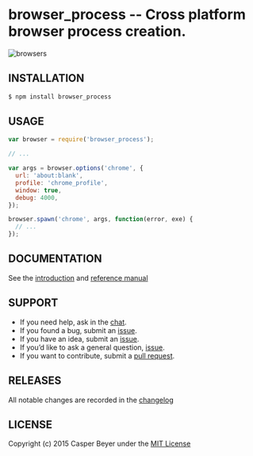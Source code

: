 # browser_process -- Cross platform browser process creation.

![browsers](https://cloud.githubusercontent.com/assets/157787/7900340/4ee6bb84-0783-11e5-9721-3139492ceba5.png)

## INSTALLATION

```sh
$ npm install browser_process
```

## USAGE

```js
var browser = require('browser_process');

// ...

var args = browser.options('chrome', {
  url: 'about:blank',
  profile: 'chrome_profile',
  window: true,
  debug: 4000,
});

browser.spawn('chrome', args, function(error, exe) {
  // ...
});
```

## DOCUMENTATION

See the [introduction](doc/readme.md) and [reference manual](doc/api/readme.md)

## SUPPORT

* If you need help, ask in the [chat](http://gitter.im/caspervonb/node-browser_process).
* If you found a bug, submit an [issue](https://github.com/caspervonb/node-browser_process/issues).
* If you have an idea, submit an [issue](https://github.com/caspervonb/node-browser_process/issues).
* If you’d like to ask a general question, [issue](https://github.com/caspervonb/node-browser_process/issues).
* If you want to contribute, submit a [pull request](https://github.com/caspervonb/node-browser_process/pulls).


## RELEASES

All notable changes are recorded in the [changelog](changelog.md)

## LICENSE

Copyright (c) 2015 Casper Beyer under the [MIT License](license.md)
